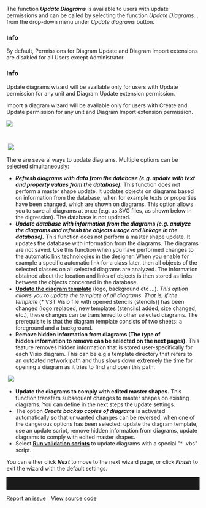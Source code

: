 The function ***Update Diagrams*** is available to users with update
permissions and can be called by selecting the function *Update
Diagrams...* from the drop-down menu under *Update diagrams* button.

<div class="info">
  <h3>Info</h3>
  By default, Permissions for Diagram Update and Diagram Import extensions are disabled for all Users except Administrator. 
</div>

<div class="info">
  <h3>Info</h3>
  
Update diagrams wizard will be available only for users with Update permission for any unit and Diagram Update extension permission.

Import a diagram wizard will be available only for users with Create and Update permission for any unit and Diagram Import extension permission.

</div>

![](//images.ctfassets.net/utx1h0gfm1om/3dBxLtiZS8yigumsAKC6KQ/832a59981e794f94cceebbf70026afb4/328743.png)

 

 ![](//images.ctfassets.net/utx1h0gfm1om/6KT0K7VygwKwOUyyO0kYuk/369c03fab97e208c395c2474fe700d00/328745.png)

There are several ways to update diagrams. Multiple options can be
selected simultaneously: 

-   ***Refresh diagrams with data from the database (e.g. update with
    text and property values from the database).*** This function does
    not perform a master shape update. It updates objects on diagrams
    based on information from the database, when for example texts or
    properties have been changed, which are shown on diagrams. This
    option allows you to save all diagrams at once (e.g. as SVG files,
    as shown below in the digression). The database is not updated. 
-   ***Update database with information from the diagrams (e.g. analyze
    the diagrams and refresh the objects usage and linkage in the
    database).*** This function does not perform a master shape update.
    It updates the database with information from the diagrams. The
    diagrams are not saved. Use this function when you have performed
    changes to the automatic [link technologies](link-technologies) in
    the designer. When you enable for example a specific automatic link
    for a class later, then all objects of the selected classes on all
    selected diagrams are analyzed. The information obtained about the
    location and links of objects is then stored as links between the
    objects concerned in the database.
-   **[Update the diagram
    template](updating-the-diagram-template)** (logo, background etc
    ...). *This option allows you to update the template of all
    diagrams. That is, if the template* (\* VST Visio file with opened
    stencils (stencils)) has been changed (logo replaced, new templates
    (stencils) added, size changed, etc.), these changes can be
    transferred to other selected diagrams. The prerequisite is that the
    diagram template consists of two sheets: a foreground and a
    background.
-   __Remove hidden information from diagrams (The type of
    hidden information to remove can be selected on the next
    pages).__ This feature removes hidden information that is stored
    user-specifically for each Visio diagram. This can be e.g a template
    directory that refers to an outdated network path and thus slows
    down extremely the time for opening a diagram as it tries to find
    and open this path. 

 ![](//images.ctfassets.net/utx1h0gfm1om/pN5GGAniikMK0oO06csmw/245c01eb2a31d7004ee11b39c19b0443/328667.png)

-   **Update the diagrams to comply with edited master shapes.** This
    function transfers subsequent changes to master shapes on existing
    diagrams. You can define in the next steps the update settings. 
-   The option ***Create backup copies of diagrams*** is activated
    automatically so that unwanted changes can be reversed, when one of
    the dangerous options has been selected: update the diagram
    template, use an update script, remove hidden information from
    diagrams, update diagrams to comply with edited master shapes.
-   Select __[Run validation scripts](updating-diagrams-with-a-script)__ to update diagrams with
    a special "\* .vbs" script.

You can either click ***Next*** to move to the next wizard page, or
click ***Finish*** to exit the wizard with the default settings.

<hr style="padding-top:2rem" />
<a href="https://github.com/process4/docs/issues" target="_blank" class="bgw btn btn-primary btn-lg shadow-sm">Report an issue</a>
<a href="https://github.com/process4/docs" target="_blank" class="bgw btn btn-primary btn-lg shadow-sm" style="margin-left:10px;">View source code</a>